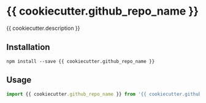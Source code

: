 # {{ cookiecutter.github_repo_name }}

{{ cookiecutter.description }}

## Installation

```
npm install --save {{ cookiecutter.github_repo_name }}
```

## Usage

```js
import {{ cookiecutter.github_repo_name }} from '{{ cookiecutter.github_repo_name }}'
```

